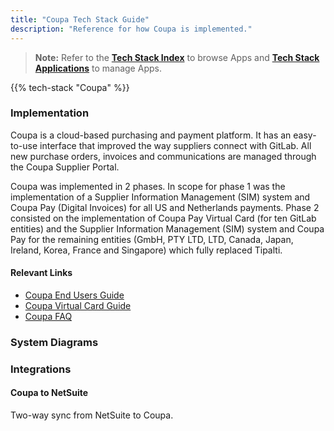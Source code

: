 ```yaml
---
title: "Coupa Tech Stack Guide"
description: "Reference for how Coupa is implemented."
---
```


> **Note:** Refer to the **[Tech Stack Index](/handbook/business-technology/tech-stack/)** to browse Apps and **[Tech Stack Applications](/handbook/business-technology/tech-stack-applications/)** to manage Apps.

{{% tech-stack "Coupa" %}}

### Implementation

Coupa is a cloud-based purchasing and payment platform. It has an easy-to-use interface that improved the way suppliers connect with GitLab. All new purchase orders, invoices and communications are managed through the Coupa Supplier Portal.

Coupa was implemented in 2 phases. In scope for phase 1 was the implementation of a Supplier Information Management (SIM) system and Coupa Pay (Digital Invoices) for all US and Netherlands payments. Phase 2 consisted on the implementation of Coupa Pay Virtual Card (for ten GitLab entities) and the Supplier Information Management (SIM) system and Coupa Pay for the remaining entities (GmbH, PTY LTD, LTD, Canada, Japan, Ireland, Korea, France and Singapore) which fully replaced Tipalti.

#### Relevant Links

- [Coupa End Users Guide](/handbook/business-technology/enterprise-applications/guides/coupa-guide)
- [Coupa Virtual Card Guide](/handbook/business-technology/enterprise-applications/guides/coupa-virtual-cards/)
- [Coupa FAQ](/handbook/finance/procurement/coupa-faq/)

### System Diagrams

### Integrations

#### Coupa to NetSuite

Two-way sync from NetSuite to Coupa.
